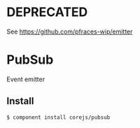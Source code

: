 # DEPRECATED
See https://github.com/pfraces-wip/emitter

# PubSub

Event emitter

## Install

    $ component install corejs/pubsub
